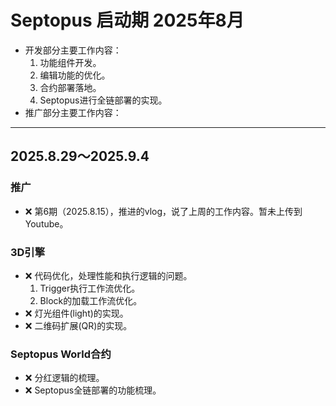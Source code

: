 # Septopus 启动期 2025年8月

* 开发部分主要工作内容：
    1. 功能组件开发。
    2. 编辑功能的优化。 
    3. 合约部署落地。
    4. Septopus进行全链部署的实现。
* 推广部分主要工作内容：

------------------------------------------------------

## 2025.8.29～2025.9.4

### 推广

* ❌ 第6期（2025.8.15），推进的vlog，说了上周的工作内容。暂未上传到Youtube。

### 3D引擎

* ❌ 代码优化，处理性能和执行逻辑的问题。
    1. Trigger执行工作流优化。
    2. Block的加载工作流优化。
* ❌ 灯光组件(light)的实现。
* ❌ 二维码扩展(QR)的实现。

### Septopus World合约

* ❌ 分红逻辑的梳理。
* ❌ Septopus全链部署的功能梳理。